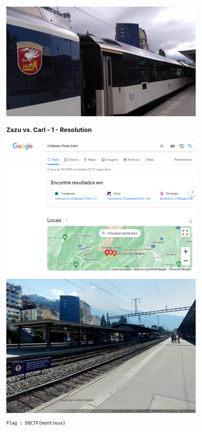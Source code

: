 
![Alt text](zazu.jpg)

### Zazu vs. Carl - 1 - Resolution

![Alt text](google_001.png)

![Alt text](google_earth.png)

``` Flag : DOCTF{montreux} ```